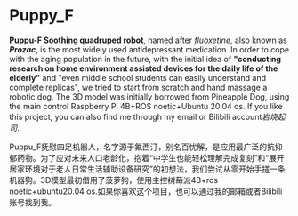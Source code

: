# Puppy_F
**Puppu-F Soothing quadruped robot**, named after *fluoxetine*, also known as ___Prozac___, is the most widely used antidepressant medication. In order to cope with the aging population in the future, with the initial idea of **"conducting research on home environment assisted devices for the daily life of the elderly"** and "even middle school students can easily understand and complete replicas", we tried to start from scratch and hand massage a robotic dog. The 3D model was initially borrowed from Pineapple Dog, using the main control Raspberry Pi 4B+ROS noetic+Ubuntu 20.04 os. 
If you like this project, you can also find me through my email or Bilibili account*岩烧起司*.

Puppu_F抚慰四足机器人，名字源于氟西汀，别名百忧解，是应用最广泛的抗抑郁药物。为了应对未来人口老龄化，抱着“中学生也能轻松理解完成复刻”和“展开居家环境对于老人日常生活辅助设备研究”的初想法，我们尝试从零开始手搓一条机器狗。3D模型最初借用了菠萝狗，使用主控树莓派4B+ros noetic+ubuntu20.04 os.如果你喜欢这个项目，也可以通过我的邮箱或者Bilibili账号找到我。
